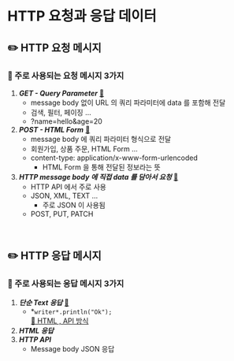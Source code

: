 # HTTP 요청과 응답 데이터

## ✏️ HTTP 요청 메시지

### 📍 주로 사용되는 요청 메시지 3가지

1. ***GET - Query Parameter*** [🔗](https://github.com/choideakook/TIL/blob/main/Spring/8%20Spring%20MVC%20핵심기술/3%20HTTP%20요청과%20응답/230213%201%20GET%20Query%20Parameter.md)  
    - message body 없이 URL 의 쿼리 파라미터에 data 를 포함해 전달
    - 검색, 필터, 페이징 …
    - ?name=hello&age=20
2. ***POST - HTML Form*** [🔗](https://github.com/choideakook/TIL/blob/main/Spring/8%20Spring%20MVC%20핵심기술/3%20HTTP%20요청과%20응답/230213%202%20POST%20HTML%20Form.md)
    - message body 에 쿼리 파라미터 형식으로 전달
    - 회원가입, 상품 주문, HTML Form …
    - content-type: application/x-www-form-urlencoded
        - HTML Form 을 통해 전달된 정보라는 뜻
3. ***HTTP message body 에 직접 data 를 담아서 요청*** [🔗](https://github.com/choideakook/TIL/blob/main/Spring/8%20Spring%20MVC%20핵심기술/3%20HTTP%20요청과%20응답/230213%204%20API%20메시지%20바디%20-%20JSON.md)
    - HTTP API 에서 주로 사용
    - JSON, XML, TEXT …
        - 주로 JSON 이 사용됨
    - POST, PUT, PATCH

<br>

## ✏️ HTTP 응답 메시지

### 📍 주로 사용되는 응답 메시지 3가지

1. ***단순 Text 응답*** [🔗](https://github.com/choideakook/TIL/blob/main/Spring/8%20Spring%20MVC%20핵심기술/3%20HTTP%20요청과%20응답/230213%205%20HttpServletResponse%20기본%20사용법.md)
    - *`writer*.println("Ok");`  
[🔗 HTML , API 방식](https://github.com/choideakook/TIL/blob/main/Spring/8%20Spring%20MVC%20핵심기술/3%20HTTP%20요청과%20응답/230213%206%20HTTP%20응답%20Data%20-%20HTML.md)
2. ***HTML 응답***
3. ***HTTP API***
    - Message body JSON 응답
